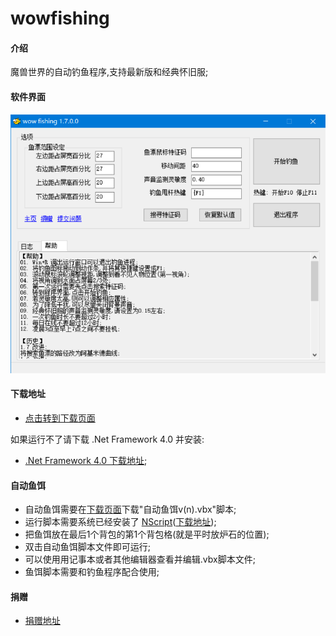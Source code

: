 # wowfishing

#### 介绍
魔兽世界的自动钓鱼程序,支持最新版和经典怀旧服;

#### 软件界面

![截图](screen.png)

#### 下载地址

* [点击转到下载页面](https://gitee.com/milaoshu1020/wowfishing/releases)

如果运行不了请下载 .Net Framework 4.0 并安装:

* [.Net Framework 4.0 下载地址](https://www.microsoft.com/zh-cn/download/details.aspx?id=17718);

#### 自动鱼饵

* 自动鱼饵需要在[下载页面](https://gitee.com/milaoshu1020/wowfishing/releases)下载"自动鱼饵v(n).vbx"脚本;
* 运行脚本需要系统已经安装了 [NScript](https://github.com/milaoshu1020/NScript)([下载地址](https://github.com/milaoshu1020/NScript/releases));
* 把鱼饵放在最后1个背包的第1个背包格(就是平时放炉石的位置);
* 双击自动鱼饵脚本文件即可运行;
* 可以使用用记事本或者其他编辑器查看并编辑.vbx脚本文件;
* 鱼饵脚本需要和钓鱼程序配合使用;

#### 捐赠

* [捐赠地址](DONATE.md)
